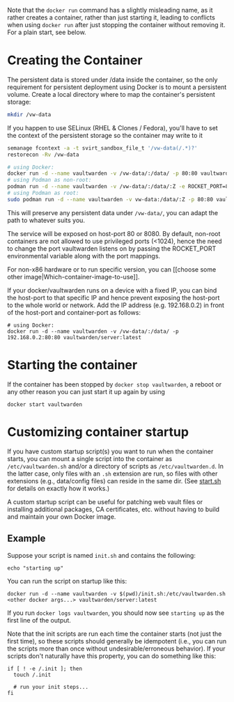 Note that the `docker run` command has a slightly misleading name, as it rather creates a container, rather than just starting it, leading to conflicts when using `docker run` after just stopping the container without removing it. For a plain start, see below.

# Creating the Container

The persistent data is stored under /data inside the container, so the only requirement for persistent deployment using Docker is to mount a persistent volume. Create a local directory where to map the container's persistent storage:

```sh
mkdir /vw-data
```
If you happen to use SELinux (RHEL & Clones / Fedora), you'll have to set the context of the persistent storage so the container may write to it
```sh
semanage fcontext -a -t svirt_sandbox_file_t '/vw-data(/.*)?'
restorecon -Rv /vw-data
```

```sh
# using Docker:
docker run -d --name vaultwarden -v /vw-data/:/data/ -p 80:80 vaultwarden/server:latest
# using Podman as non-root:
podman run -d --name vaultwarden -v /vw-data/:/data/:Z -e ROCKET_PORT=8080 -p 8080:8080 vaultwarden/server:latest
# using Podman as root:
sudo podman run -d --name vaultwarden -v vw-data:/data/:Z -p 80:80 vaultwarden/server:latest
```


This will preserve any persistent data under `/vw-data/`, you can adapt the path to whatever suits you.

The service will be exposed on host-port 80 or 8080. By default, non-root containers are not allowed to use privileged ports (<1024), hence the need to change the port vaultwarden listens on by passing the ROCKET_PORT environmental variable along with the port mappings.

For non-x86 hardware or to run specific version, you can [[choose some other image|Which-container-image-to-use]]. 

If your docker/vaultwarden runs on a device with a fixed IP, you can bind the host-port to that specific IP and hence prevent exposing the host-port to the whole world or network. Add the IP address (e.g. 192.168.0.2) in front of the host-port and container-port as follows:

```
# using Docker:
docker run -d --name vaultwarden -v /vw-data/:/data/ -p 192.168.0.2:80:80 vaultwarden/server:latest
```

# Starting the container

If the container has been stopped by `docker stop vaultwarden`, a reboot or any other reason you can just start it up again by using
```
docker start vaultwarden
```

# Customizing container startup

If you have custom startup script(s) you want to run when the container starts, you can mount a single script into the container as `/etc/vaultwarden.sh` and/or a directory of scripts as `/etc/vaultwarden.d`. In the latter case, only files with an `.sh` extension are run, so files with other extensions (e.g., data/config files) can reside in the same dir. (See [start.sh](https://github.com/dani-garcia/vaultwarden/blob/master/docker/start.sh) for details on exactly how it works.)

A custom startup script can be useful for patching web vault files or installing additional packages, CA certificates, etc. without having to build and maintain your own Docker image.

## Example

Suppose your script is named `init.sh` and contains the following:
```
echo "starting up"
```

You can run the script on startup like this:
```
docker run -d --name vaultwarden -v $(pwd)/init.sh:/etc/vaultwarden.sh <other docker args...> vaultwarden/server:latest
```

If you run `docker logs vaultwarden`, you should now see `starting up` as the first line of the output.

Note that the init scripts are run each time the container starts (not just the first time), so these scripts should generally be idempotent (i.e., you can run the scripts more than once without undesirable/erroneous behavior). If your scripts don't naturally have this property, you can do something like this:
```
if [ ! -e /.init ]; then
  touch /.init

  # run your init steps...
fi
```

